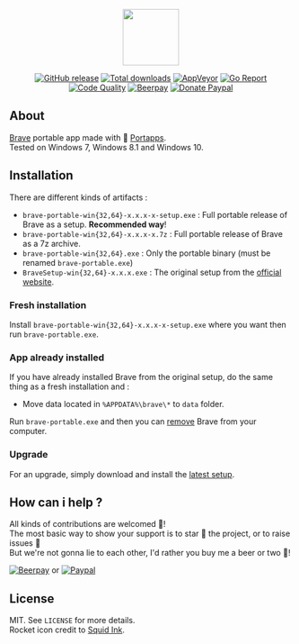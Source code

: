 <p align="center"><a href="https://github.com/portapps/brave-portable" target="_blank"><img width="100" src="https://github.com/portapps/brave-portable/blob/master/res/papp.png"></a></p>

<p align="center">
  <a href="https://github.com/portapps/brave-portable/releases/latest"><img src="https://img.shields.io/github/release/portapps/brave-portable.svg?style=flat-square" alt="GitHub release"></a>
  <a href="https://github.com/portapps/brave-portable/releases/latest"><img src="https://img.shields.io/github/downloads/portapps/brave-portable/total.svg?style=flat-square" alt="Total downloads"></a>
  <a href="https://ci.appveyor.com/project/crazy-max/brave-portable"><img src="https://img.shields.io/appveyor/ci/crazy-max/brave-portable.svg?style=flat-square" alt="AppVeyor"></a>
  <a href="https://goreportcard.com/report/github.com/portapps/brave-portable"><img src="https://goreportcard.com/badge/github.com/portapps/brave-portable?style=flat-square" alt="Go Report"></a>
  <a href="https://www.codacy.com/app/portapps/brave-portable"><img src="https://img.shields.io/codacy/grade/a416cd778ef743de91623aca7a622a8e.svg?style=flat-square" alt="Code Quality"></a>
  <a href="https://beerpay.io/portapps/portapps"><img src="https://img.shields.io/beerpay/portapps/portapps.svg?style=flat-square" alt="Beerpay"></a>
  <a href="https://www.paypal.com/cgi-bin/webscr?cmd=_s-xclick&hosted_button_id=WQD7AQGPDEPSG"><img src="https://img.shields.io/badge/donate-paypal-7057ff.svg?style=flat-square" alt="Donate Paypal"></a>
</p>

## About

[Brave](https://brave.com) portable app made with 🚀 [Portapps](https://github.com/portapps).<br />
Tested on Windows 7, Windows 8.1 and Windows 10.

## Installation

There are different kinds of artifacts :

* `brave-portable-win{32,64}-x.x.x-x-setup.exe` : Full portable release of Brave as a setup. **Recommended way**!
* `brave-portable-win{32,64}-x.x.x-x.7z` : Full portable release of Brave as a 7z archive.
* `brave-portable-win{32,64}.exe` : Only the portable binary (must be renamed `brave-portable.exe`)
* `BraveSetup-win{32,64}-x.x.x.exe` : The original setup from the [official website](https://brave.com/downloads.html).

### Fresh installation

Install `brave-portable-win{32,64}-x.x.x-x-setup.exe` where you want then run `brave-portable.exe`.

### App already installed

If you have already installed Brave from the original setup, do the same thing as a fresh installation and :

* Move data located in `%APPDATA%\brave\*` to `data` folder.

Run `brave-portable.exe` and then you can [remove](https://support.microsoft.com/en-us/instantanswers/ce7ba88b-4e95-4354-b807-35732db36c4d/repair-or-remove-programs) Brave from your computer.

### Upgrade

For an upgrade, simply download and install the [latest setup](https://github.com/portapps/brave-portable/releases/latest).

## How can i help ?

All kinds of contributions are welcomed :raised_hands:!<br />
The most basic way to show your support is to star :star2: the project, or to raise issues :speech_balloon:<br />
But we're not gonna lie to each other, I'd rather you buy me a beer or two :beers:!

[![Beerpay](https://beerpay.io/portapps/portapps/badge.svg?style=beer-square)](https://beerpay.io/portapps/portapps)
or [![Paypal](https://cdn.rawgit.com/portapps/portapps/master/res/paypal.svg)](https://www.paypal.com/cgi-bin/webscr?cmd=_s-xclick&hosted_button_id=WQD7AQGPDEPSG)

## License

MIT. See `LICENSE` for more details.<br />
Rocket icon credit to [Squid Ink](http://thesquid.ink).

